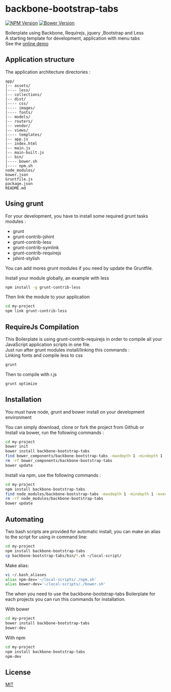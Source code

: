 # backbone-bootstrap-tabs

[![NPM Version][npm-image]][npm-url]
[![Bower Version][bower-image]][bower-url]

Boilerplate using Backbone, Requirejs, jquery ,Bootstrap and Less  
A starting template for development, application with menu tabs  
See the [online demo](http://bbt.franckysolo-development.com/#dashboard)

## Application structure
The application architecture directories :
```
app/
|-- assets/
|---- less/
|-- collections/
|-- dist/
|---- css/
|---- images/
|---- fonts/
|-- models/
|-- routers/
|-- vendor/
|-- views/
|---- templates/
|-- app.js
|-- index.html
|-- main.js
|-- main-built.js
|-- bin/
|---- bower.sh
|---- npm.sh
node_modules/
bower.json
Gruntfile.js
package.json
README.md
```
## Using grunt

For your development, you have to install some required grunt tasks modules :
- grunt
- grunt-contrib-jshint
- grunt-contrib-less
- grunt-contrib-symlink
- grunt-contrib-requirejs
- jshint-stylish

You can add mores grunt modules if you need by update the Gruntfile.

Install your module globally, an example with less
```sh
npm install -g grunt-contrib-less
```
Then link the module to your application
```sh
cd my-project
npm link grunt-contrib-less
```
## RequireJs Compilation
This Boilerplate is using grunt-contrib-requirejs in order to compile all your
JavaScript application scripts in one file.  
Just run after grunt modules install/linking this commands :  
Linking fonts and compile less to css
```sh
grunt
```
Then to compile with r.js
```sh
grunt optimize
```

## Installation
You must have node, grunt and bower install on your development environment

You can simply download, clone or fork the project from Github or  
Install via bower, run the following commands :
```sh
cd my-project
bower init
bower install backbone-bootstrap-tabs
find bower_components/backbone-bootstrap-tabs -maxdepth 1 -mindepth 1 -exec mv {} . \;
rm -rf bower_components/backbone-bootstrap-tabs  
bower update
```

Install via npm, use the following commands :
```sh
cd my-project
npm install backbone-bootstrap-tabs
find node_modules/backbone-bootstrap-tabs -maxdepth 1 -mindepth 1 -exec mv {} . \;
rm -rf node_modules/backbone-bootstrap-tabs
bower update
```

## Automating
Two bash scripts are provided for automatic install, you can make an alias to the  script for using in command line:
```sh
cd my-project
npm install backbone-bootstrap-tabs
cp backbone-bootstrap-tabs/bin/*.sh ~/local-script/
```
Make alias:
```sh
vi ~/.bash_aliases
alias npm-dev='~/local-scripts/./npm.sh'
alias bower-dev='~/local-scripts/./bower.sh'
```

The when you need to use the backbone-bootstrap-tabs Boilerplate
for each projects you can run this commands for installation.

With bower
```sh
cd my-project
bower install backbone-bootstrap-tabs
bower-dev
```

With npm
```sh
cd my-project
npm install backbone-bootstrap-tabs
npm-dev
```
## License

[MIT](LICENSE)

[npm-image]: https://img.shields.io/npm/v/npm.svg
[npm-url]: https://npmjs.org/package/backbone-bootstrap-tabs

[bower-image]: https://img.shields.io/bower/v/bootstrap.svg
[bower-url]: https://bower.herokuapp.com/packages/backbone-bootstrap-tabs
